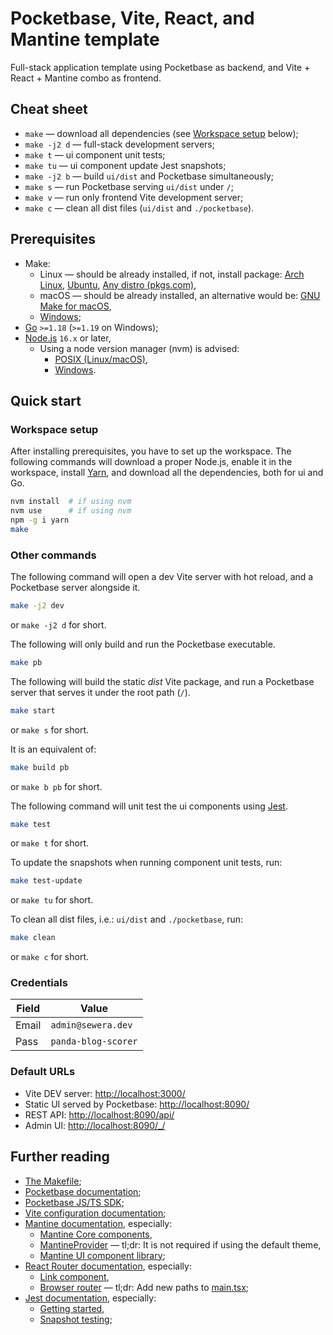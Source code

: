 # Pocketbase, Vite, React, and Mantine template

Full-stack application template using Pocketbase as backend,
and Vite + React + Mantine combo as frontend.


## Cheat sheet

- `make` — download all dependencies (see [Workspace setup](#workspace-setup) below);
- `make -j2 d` — full-stack development servers;
- `make t` — ui component unit tests;
- `make tu` — ui component update Jest snapshots;
- `make -j2 b` — build `ui/dist` and Pocketbase simultaneously;
- `make s` — run Pocketbase serving `ui/dist` under `/`;
- `make v` — run only frontend Vite development server;
- `make c` — clean all dist files (`ui/dist` and `./pocketbase`).


## Prerequisites

- Make:
  - Linux — should be already installed,
    if not, install package:
    [Arch Linux](https://archlinux.org/packages/core/x86_64/make/),
    [Ubuntu](https://packages.ubuntu.com/search?keywords=make&searchon=names),
    [Any distro (pkgs.com)](https://pkgs.org/download/make),
  - macOS — should be already installed,
    an alternative would be:
    [GNU Make for macOS](https://formulae.brew.sh/formula/make),
  - [Windows](https://stackoverflow.com/questions/32127524/how-to-install-and-use-make-in-windows);
- [Go](https://go.dev/dl/) `>=1.18` (`>=1.19` on Windows);
- [Node.js](https://nodejs.org/en/download/) `16.x` or later,
  - Using a node version manager (nvm) is advised:
    - [POSIX (Linux/macOS)](https://github.com/nvm-sh/nvm),
    - [Windows](https://github.com/coreybutler/nvm-windows).


## Quick start

### Workspace setup

After installing prerequisites, you have to set up the workspace.
The following commands will download a proper Node.js,
enable it in the workspace, install [Yarn](https://yarnpkg.com/),
and download all the dependencies, both for ui and Go.

```sh
nvm install  # if using nvm
nvm use      # if using nvm
npm -g i yarn
make
```

### Other commands

The following command will open a dev Vite server
with hot reload, and a Pocketbase server alongside it.

```sh
make -j2 dev
```

or `make -j2 d` for short.

The following will only build and run the Pocketbase executable.

```sh
make pb
```

The following will build the static _dist_ Vite package,
and run a Pocketbase server that serves it under the root path (`/`).

```sh
make start
```

or `make s` for short.

It is an equivalent of:

```sh
make build pb
```

or `make b pb` for short.

The following command will unit test the ui components using [Jest](https://jestjs.io/).

```sh
make test
```

or `make t` for short.

To update the snapshots when running component unit tests, run:

```sh
make test-update
```

or `make tu` for short.

To clean all dist files, i.e.: `ui/dist` and `./pocketbase`, run:

```sh
make clean
```

or `make c` for short.

### Credentials

| Field | Value               |
| ----- | ------------------- |
| Email | `admin@sewera.dev`  |
| Pass  | `panda-blog-scorer` |

### Default URLs

- Vite DEV server: <http://localhost:3000/>
- Static UI served by Pocketbase: <http://localhost:8090/>
- REST API: <http://localhost:8090/api/>
- Admin UI: <http://localhost:8090/_/>


## Further reading

- [The Makefile](./Makefile);
- [Pocketbase documentation](https://pocketbase.io/docs);
- [Pocketbase JS/TS SDK](https://github.com/pocketbase/js-sdk);
- [Vite configuration documentation](https://vitejs.dev/config/);
- [Mantine documentation](https://mantine.dev/pages/getting-started/), especially:
  - [Mantine Core components](https://mantine.dev/core/app-shell/),
  - [MantineProvider](https://mantine.dev/theming/mantine-provider/) — tl;dr:
    It is not required if using the default theme,
  - [Mantine UI component library](https://ui.mantine.dev/);
- [React Router documentation](https://reactrouter.com/en/main), especially:
  - [Link component](https://reactrouter.com/en/main/components/link),
  - [Browser router](https://reactrouter.com/en/main/routers/create-browser-router) — tl;dr:
    Add new paths to [main.tsx](./ui/src/main.tsx);
- [Jest documentation](https://jestjs.io/docs), especially:
  - [Getting started](https://jestjs.io/docs/getting-started),
  - [Snapshot testing](https://jestjs.io/docs/snapshot-testing);

